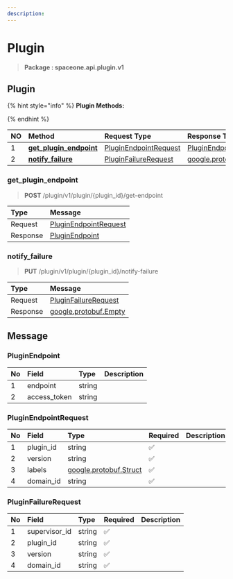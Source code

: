 ```yaml
---
description:  
---
```

# Plugin

>  **Package : spaceone.api.plugin.v1**

## Plugin

{% hint style="info" %}
**Plugin Methods:**

{%  endhint %}


| NO |  Method | Request Type | Response Type | Description |
| :--- | :--- | :--- | :--- | :--- |
| 1 | [**get_plugin_endpoint**](plugin.md#get_plugin_endpoint)|   [PluginEndpointRequest](plugin.md#pluginendpointrequest) |   [PluginEndpoint](plugin.md#pluginendpoint) |  |
| 2 | [**notify_failure**](plugin.md#notify_failure)|   [PluginFailureRequest](plugin.md#pluginfailurerequest) |  [google.protobuf.Empty](https://github.com/protocolbuffers/protobuf/blob/master/src/google/protobuf/empty.proto)|  | 
 

 
### get_plugin_endpoint
> **POST** /plugin/v1/plugin/{plugin_id}/get-endpoint
>


| Type | Message |
| :--- | :--- |
| Request | [PluginEndpointRequest](plugin.md#pluginendpointrequest) |
| Response |  [PluginEndpoint](plugin.md#pluginendpoint)  |
 
 

 
### notify_failure
> **PUT** /plugin/v1/plugin/{plugin_id}/notify-failure
>


| Type | Message |
| :--- | :--- |
| Request | [PluginFailureRequest](plugin.md#pluginfailurerequest) |
| Response | [google.protobuf.Empty](https://github.com/protocolbuffers/protobuf/blob/master/src/google/protobuf/empty.proto) |


## 

## Message

### PluginEndpoint
| No | Field | Type |  Description |
| :--- | :--- | :--- | :--- |
| 1 | endpoint |string| |
| 2 | access_token |string| |

### PluginEndpointRequest
| No | Field | Type | Required | Description |
| :--- | :--- | :--- | :--- | :--- |
| 1 | plugin_id |string|✅| |
| 2 | version |string|✅| |
| 3 | labels |[google.protobuf.Struct](https://github.com/protocolbuffers/protobuf/blob/master/src/google/protobuf/struct.proto)|✅| |
| 4 | domain_id |string|✅| |

### PluginFailureRequest
| No | Field | Type | Required | Description |
| :--- | :--- | :--- | :--- | :--- |
| 1 | supervisor_id |string|✅| |
| 2 | plugin_id |string|✅| |
| 3 | version |string|✅| |
| 4 | domain_id |string|✅| |
